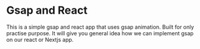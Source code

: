# Gsap and React

This is a simple gsap and react app that uses gsap animation. Built for only practise purpose. 
It will give you general idea how we can implement gsap on our react or Nextjs app.
